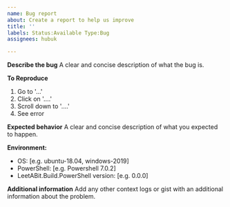 ```yaml
---
name: Bug report
about: Create a report to help us improve
title: ''
labels: Status:Available Type:Bug
assignees: hubuk

---
```


**Describe the bug**
A clear and concise description of what the bug is.

**To Reproduce**
1. Go to '...'
1. Click on '....'
1. Scroll down to '....'
1. See error

**Expected behavior**
A clear and concise description of what you expected to happen.

**Environment:**
 - OS: [e.g. ubuntu-18.04, windows-2019]
 - PowerShell: [e.g. Powershell 7.0.2]
 - LeetABit.Build.PowerShell version: [e.g. 0.0.0]

**Additional information**
Add any other context logs or gist with an additional information about the problem.
